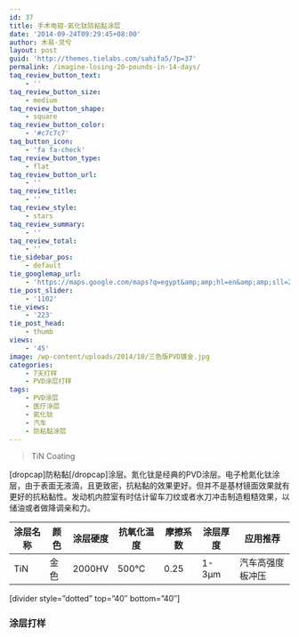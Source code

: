 ```yaml
---
id: 37
title: 手术电钳-氮化钛防粘黏涂层
date: '2014-09-24T09:29:45+08:00'
author: 木易·灵兮
layout: post
guid: 'http://themes.tielabs.com/sahifa5/?p=37'
permalink: /imagine-losing-20-pounds-in-14-days/
taq_review_button_text:
    - ''
taq_review_button_size:
    - medium
taq_review_button_shape:
    - square
taq_review_button_color:
    - '#c7c7c7'
taq_button_icon:
    - 'fa fa-check'
taq_review_button_type:
    - flat
taq_review_button_url:
    - ''
taq_review_title:
    - ''
taq_review_style:
    - stars
taq_review_summary:
    - ''
taq_review_total:
    - ''
tie_sidebar_pos:
    - default
tie_googlemap_url:
    - 'https://maps.google.com/maps?q=egypt&amp;amp;hl=en&amp;amp;sll=26.820553,30.802498&amp;amp;sspn=16.874794,19.753418&amp;amp;hnear=Egypt&amp;amp;t=m&amp;amp;z=6&amp;amp;output=embed'
tie_post_slider:
    - '1102'
tie_views:
    - '223'
tie_post_head:
    - thumb
views:
    - '45'
image: /wp-content/uploads/2014/10/三色版PVD镀金.jpg
categories:
    - 7天打样
    - PVD涂层打样
tags:
    - PVD涂层
    - 医疗涂层
    - 氮化钛
    - 汽车
    - 防粘黏涂层
---
```


> TiN Coating

\[dropcap\]防粘黏\[/dropcap\]涂层。氮化钛是经典的PVD涂层。电子枪氮化钛涂层，由于表面无液滴，且更致密，抗粘黏的效果更好。但并不是基材镜面效果就有更好的抗粘黏性。发动机内腔室有时估计留车刀纹或者水刀冲击制造粗糙效果，以储油或者做降调亲和力。

| 涂层名称 | 颜色 | 涂层硬度 | 抗氧化温度 | 摩擦系数 | 涂层厚度 | 应用推荐 |
|---|---|---|---|---|---|---|
| TiN | 金色 | 2000HV | 500℃ | 0.25 | 1-3μm | 汽车高强度板冲压 |

\[divider style=”dotted” top=”40″ bottom=”40″\]

### 涂层打样